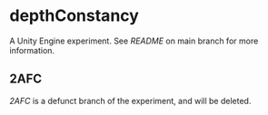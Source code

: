 # depthConstancy
 A Unity Engine experiment. See *README* on main branch for more information.
 ## 2AFC
 _2AFC_ is a defunct branch of the experiment, and will be deleted.
